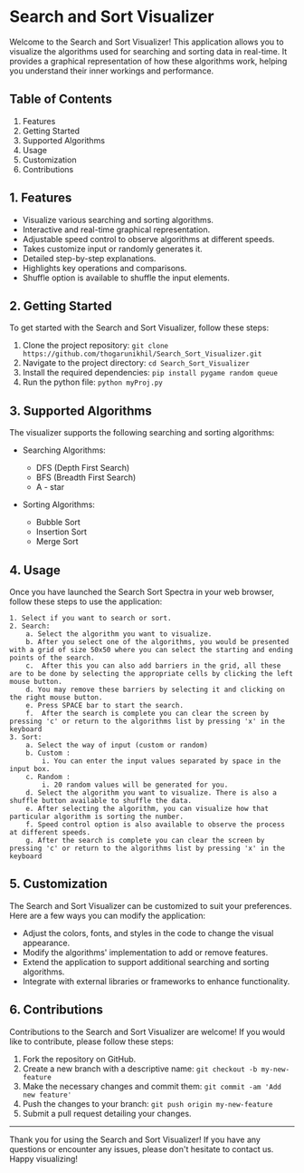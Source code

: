 # Search and Sort Visualizer

Welcome to the Search and Sort Visualizer! This application allows you to visualize the algorithms used for searching and sorting data in real-time. It provides a graphical representation of how these algorithms work, helping you understand their inner workings and performance.

## Table of Contents

1. Features
2. Getting Started
3. Supported Algorithms
4. Usage
5. Customization
6. Contributions

## 1. Features

- Visualize various searching and sorting algorithms.
- Interactive and real-time graphical representation.
- Adjustable speed control to observe algorithms at different speeds.
- Takes customize input or randomly generates it.
- Detailed step-by-step explanations.
- Highlights key operations and comparisons.
- Shuffle option is available to shuffle the input elements.

## 2. Getting Started

To get started with the Search and Sort Visualizer, follow these steps:

1. Clone the project repository: `git clone https://github.com/thogarunikhil/Search_Sort_Visualizer.git`
2. Navigate to the project directory: `cd Search_Sort_Visualizer`
3. Install the required dependencies: `pip install pygame random queue`
4. Run the python file: `python myProj.py`

## 3. Supported Algorithms

The visualizer supports the following searching and sorting algorithms:

- Searching Algorithms:
  - DFS (Depth First Search)
  - BFS (Breadth First Search)
  - A - star

- Sorting Algorithms:
  - Bubble Sort
  - Insertion Sort
  - Merge Sort

## 4. Usage

Once you have launched the Search Sort Spectra in your web browser, follow these steps to use the application:

	1. Select if you want to search or sort.
	2. Search:
		a. Select the algorithm you want to visualize.
		b. After you select one of the algorithms, you would be presented with a grid of size 50x50 where you can select the starting and ending points of the search.
		c.  After this you can also add barriers in the grid, all these are to be done by selecting the appropriate cells by clicking the left mouse button. 
		d. You may remove these barriers by selecting it and clicking on the right mouse button. 
		e. Press SPACE bar to start the search.
		f.  After the search is complete you can clear the screen by pressing 'c' or return to the algorithms list by pressing 'x' in the keyboard
	3. Sort: 
		a. Select the way of input (custom or random)
		b. Custom :
			i. You can enter the input values separated by space in the input box.
		c. Random :
			i. 20 random values will be generated for you.
		d. Select the algorithm you want to visualize. There is also a shuffle button available to shuffle the data.
		e. After selecting the algorithm, you can visualize how that particular algorithm is sorting the number.
		f. Speed control option is also available to observe the process at different speeds.
		g. After the search is complete you can clear the screen by pressing 'c' or return to the algorithms list by pressing 'x' in the keyboard
	
		
## 5. Customization

The Search and Sort Visualizer can be customized to suit your preferences. Here are a few ways you can modify the application:

- Adjust the colors, fonts, and styles in the code to change the visual appearance.
- Modify the algorithms' implementation to add or remove features.
- Extend the application to support additional searching and sorting algorithms.
- Integrate with external libraries or frameworks to enhance functionality.

## 6. Contributions

Contributions to the Search and Sort Visualizer are welcome! If you would like to contribute, please follow these steps:

1. Fork the repository on GitHub.
2. Create a new branch with a descriptive name: `git checkout -b my-new-feature`
3. Make the necessary changes and commit them: `git commit -am 'Add new feature'`
4. Push the changes to your branch: `git push origin my-new-feature`
5. Submit a pull request detailing your changes.

---
Thank you for using the Search and Sort Visualizer! If you have any questions or encounter any issues, please don't hesitate to contact us. Happy visualizing!
